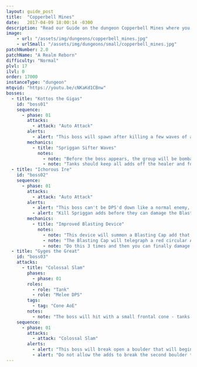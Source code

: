 ```yaml
---
layout: guide_post
title:  "Copperbell Mines"
date:   2017-04-09 18:00:14 -0300
description: "Read our Guide on the dungeon Copperbell Mines where you'll face off against ."
image:
    - url: "/assets/img/dungeons/copperbell_mines.jpg"
    - urlSmall: "/assets/img/dungeons/small/copperbell_mines.jpg"
patchNumber: 2.0
patchName: "A Realm Reborn"
difficulty: "Normal"
plvl: 17
ilvl: 0
order: 17000
instanceType: "dungeon"
mtqvid: "https://youtu.be/cNKaKd1CBnw"
bosses:
  - title: "Kottos the Gigas"
    id: "boss01"
    sequence:
      - phase: 01
        attacks:
          - attack: "Auto Attack"
        alerts:
          - alert: "This boss will spawn after killing a few waves of adds."
        mechanics:
          - title: "Spriggan Sifter Waves"
            notes:
              - note: "Before the boss appears, the group will be bombarded by waves of Spriggan Sifter adds."
              - note: "Tanks should keep all adds off the healer and focused on them."
  - title: "Ichorous Ire"
    id: "boss02"
    sequence:
      - phase: 01
        attacks:
          - attack: "Auto Attack"
        alerts:
          - alert: "This boss can't be DPS'd down like a normal enemy, use the Improved Blasting device to break the boss apart 3 times."
          - alert: "Kill Spriggan adds before they can damage the Blasting Caps required to break the boss apart."
        mechanics:
          - title: "Improved Blasting Device"
            notes:
              - note: "This device will summon a Blasting Cap add that needs to be used to blow the boss into pieces."
              - note: "The Blasting Cap will telegraph a red circular AoE that the boss must be standing in."
              - note: "Do this 3 times and then you can finally damage the boss."
  - title: "Gyges the Great"
    id: "boss03"
    attacks:
      - title: "Colossal Slam"
        phases:
          - phase: 01
        roles:
          - role: "Tank"
          - role: "Melee DPS"
        tags:
          - tag: "Cone AoE"
        notes:
          - note: "The boss will hit with a small frontal cone - tanks should keep him facing away from the group."
    sequence:
      - phase: 01
        attacks:
          - attack: "Colossal Slam"
        alerts:
          - alert: "This boss will break open a boulder that will begin to spawn Stone Servant adds - these adds should be prioritized by DPS."
          - alert: "Do not allow the adds to break the second boulder to avoid being overwhelmed."
---
```

